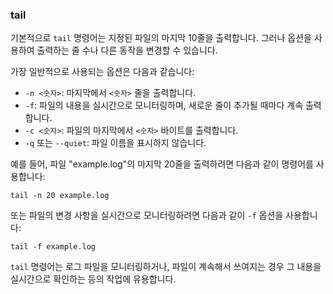 ### tail

기본적으로 `tail` 명령어는 지정된 파일의 마지막 10줄을 출력합니다. 그러나 옵션을 사용하여 출력하는 줄 수나 다른 동작을 변경할 수 있습니다.

가장 일반적으로 사용되는 옵션은 다음과 같습니다:

- `-n <숫자>`: 마지막에서 `<숫자>` 줄을 출력합니다.
- `-f`: 파일의 내용을 실시간으로 모니터링하며, 새로운 줄이 추가될 때마다 계속 출력합니다.
- `-c <숫자>`: 파일의 마지막에서 `<숫자>` 바이트를 출력합니다.
- `-q` 또는 `--quiet`: 파일 이름을 표시하지 않습니다.

예를 들어, 파일 "example.log"의 마지막 20줄을 출력하려면 다음과 같이 명령어를 사용합니다:

`tail -n 20 example.log`

또는 파일의 변경 사항을 실시간으로 모니터링하려면 다음과 같이 `-f` 옵션을 사용합니다:

`tail -f example.log`

`tail` 명령어는 로그 파일을 모니터링하거나, 파일이 계속해서 쓰여지는 경우 그 내용을 실시간으로 확인하는 등의 작업에 유용합니다.